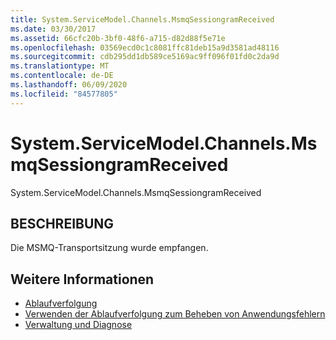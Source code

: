 ```yaml
---
title: System.ServiceModel.Channels.MsmqSessiongramReceived
ms.date: 03/30/2017
ms.assetid: 66cfc20b-3bf0-48f6-a715-d82d88f5e71e
ms.openlocfilehash: 03569ecd0c1c8081ffc81deb15a9d3581ad48116
ms.sourcegitcommit: cdb295dd1db589ce5169ac9ff096f01fd0c2da9d
ms.translationtype: MT
ms.contentlocale: de-DE
ms.lasthandoff: 06/09/2020
ms.locfileid: "84577805"
---
```

# <a name="systemservicemodelchannelsmsmqsessiongramreceived"></a>System.ServiceModel.Channels.MsmqSessiongramReceived
System.ServiceModel.Channels.MsmqSessiongramReceived  
  
## <a name="description"></a>BESCHREIBUNG  
 Die MSMQ-Transportsitzung wurde empfangen.  
  
## <a name="see-also"></a>Weitere Informationen

- [Ablaufverfolgung](index.md)
- [Verwenden der Ablaufverfolgung zum Beheben von Anwendungsfehlern](using-tracing-to-troubleshoot-your-application.md)
- [Verwaltung und Diagnose](../index.md)
